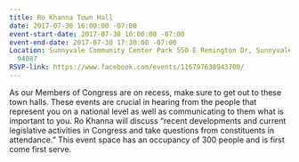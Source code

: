 ```yaml
---
title: Ro Khanna Town Hall
date: 2017-07-30 16:00:00 -07:00
event-start-date: 2017-07-30 16:00:00 -07:00
event-end-date: 2017-07-30 17:30:00 -07:00
Location: Sunnyvale Community Center Park 550 E Remington Dr, Sunnyvale, California
  94087
RSVP-link: https://www.facebook.com/events/116797638943700/
---
```


As our Members of Congress are on recess, make sure to get out to these town halls. These events are crucial in hearing from the people that represent you on a national level as well as communicating to them what is important to you. Ro Khanna will discuss “recent developments and current legislative activities in Congress and take questions from constituents in attendance.” This event space has an occupancy of 300 people and is first come first serve.